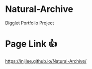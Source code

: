 # Natural-Archive
Digglet Portfolio Project

# Page Link 👍
https://injilee.github.io/Natural-Archive/
